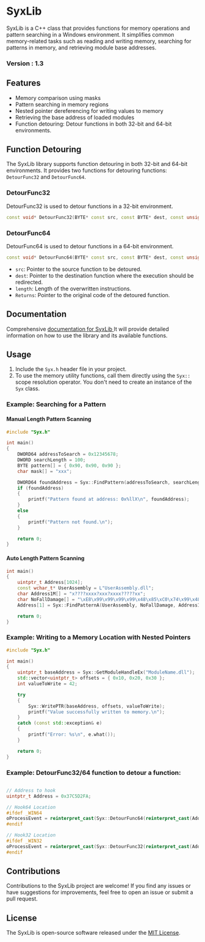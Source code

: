 # SyxLib

SyxLib is a C++ class that provides functions for memory operations and pattern searching in a Windows environment. It simplifies common memory-related tasks such as reading and writing memory, searching for patterns in memory, and retrieving module base addresses.
### Version : 1.3

## Features

- Memory comparison using masks
- Pattern searching in memory regions
- Nested pointer dereferencing for writing values to memory
- Retrieving the base address of loaded modules
- Function detouring: Detour functions in both 32-bit and 64-bit environments.

## Function Detouring

The SyxLib library supports function detouring in both 32-bit and 64-bit environments. It provides two functions for detouring functions: `DetourFunc32` and `DetourFunc64`.

### DetourFunc32

DetourFunc32 is used to detour functions in a 32-bit environment.

```cpp
const void* DetourFunc32(BYTE* const src, const BYTE* dest, const unsigned int length);
```

### DetourFunc64
DetourFunc64 is used to detour functions in a 64-bit environment.

```cpp
const void* DetourFunc64(BYTE* const src, const BYTE* dest, const unsigned int jumplength);
```

- `src`: Pointer to the source function to be detoured.
- `dest`: Pointer to the destination function where the execution should be redirected.
- `length`: Length of the overwritten instructions.
- `Returns`: Pointer to the original code of the detoured function.



## Documentation

Comprehensive [documentation for SyxLib ](https://syxmem.syferx.pro/index.php)It will provide detailed information on how to use the library and its available functions.

## Usage

1. Include the `Syx.h` header file in your project.
2. To use the memory utility functions, call them directly using the `Syx::` scope resolution operator. You don't need to create an instance of the `Syx` class.

### Example: Searching for a Pattern

#### Manual Length Pattern Scanning
```cpp
#include "Syx.h"

int main()
{
    DWORD64 addressToSearch = 0x12345678;
    DWORD searchLength = 100;
    BYTE pattern[] = { 0x90, 0x90, 0x90 };
    char mask[] = "xxx";

    DWORD64 foundAddress = Syx::FindPattern(addressToSearch, searchLength, pattern, mask);
    if (foundAddress)
    {
        printf("Pattern found at address: 0x%llX\n", foundAddress);
    }
    else
    {
        printf("Pattern not found.\n");
    }

    return 0;
}
```

#### Auto Length Pattern Scanning
```cpp
int main()
{
    uintptr_t Address[1024];
    const wchar_t* UserAssembly = L"UserAssembly.dll";
    char Address1M[] = "x????xxxx?xxx?xxxx?????xx";
    char NoFallDamage[] = "\xE8\x99\x99\x99\x99\x48\x85\xC0\x74\x99\x48\x8B\x4F\x99\x48\x85\xC9\x0F\x99\x99\x99\x99\x99\x8B\x51";
    Address[1] = Syx::FindPatternA(UserAssembly, NoFallDamage, Address1M);

    return 0;
}


```



### Example: Writing to a Memory Location with Nested Pointers
```cpp
#include "Syx.h"

int main()
{
    uintptr_t baseAddress = Syx::GetModuleHandleEx("ModuleName.dll");
    std::vector<uintptr_t> offsets = { 0x10, 0x20, 0x30 };
    int valueToWrite = 42;

    try
    {
        Syx::WritePTR(baseAddress, offsets, valueToWrite);
        printf("Value successfully written to memory.\n");
    }
    catch (const std::exception& e)
    {
        printf("Error: %s\n", e.what());
    }

    return 0;
}
```

### Example: DetourFunc32/64 function to detour a function:
```cpp

// Address to hook
uintptr_t Address = 0x37C5D2FA;

// Hook64 Location
#ifdef _WIN64
oProcessEvent = reinterpret_cast(Syx::DetourFunc64(reinterpret_cast(Address), reinterpret_cast(hProcessEvent64), 18));
#endif

// Hook32 Location
#ifdef _WIN32
oProcessEvent = reinterpret_cast(Syx::DetourFunc32(reinterpret_cast(Address), reinterpret_cast(hProcessEvent32), 5));
#endif

```

## Contributions
Contributions to the SyxLib project are welcome! If you find any issues or have suggestions for improvements, feel free to open an issue or submit a pull request.

## License
The SyxLib is open-source software released under the [MIT License](https://github.com/SyxMem/Syx-Memory/blob/main/LICENSE).
